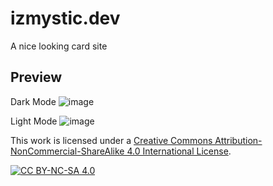 # izmystic.dev
A nice looking card site

## Preview
Dark Mode
![image](https://github.com/izmystic/izmystic.dev/assets/72127044/e8a9368a-4df1-42d3-8bdd-086b671f470a)

Light Mode
![image](https://github.com/izmystic/izmystic.dev/assets/72127044/b9965469-a584-46c6-97af-f348a8680586)


This work is licensed under a [Creative Commons Attribution-NonCommercial-ShareAlike 4.0
International License][cc-by-nc-sa].

[![CC BY-NC-SA 4.0][cc-by-nc-sa-image]][cc-by-nc-sa]

[cc-by-nc-sa]: http://creativecommons.org/licenses/by-nc-sa/4.0/
[cc-by-nc-sa-image]: https://licensebuttons.net/l/by-nc-sa/4.0/88x31.png
[cc-by-nc-sa-shield]: https://img.shields.io/badge/License-CC%20BY--NC--SA%204.0-lightgrey.svg
